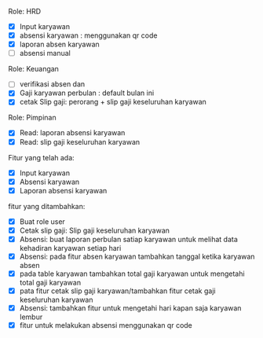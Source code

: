 Role: HRD
- [x] Input karyawan
- [x] absensi karyawan : menggunakan qr code
- [x] laporan absen karyawan
- [ ] absensi manual

Role: Keuangan
- [ ] verifikasi absen dan
- [x] Gaji karyawan perbulan : default bulan ini
- [x] cetak Slip gaji: perorang + slip gaji keseluruhan karyawan

Role: Pimpinan
- [x] Read: laporan absensi karyawan
- [x] Read: slip gaji keseluruhan karyawan

Fitur yang telah ada:
- [x] Input karyawan
- [x] Absensi karyawan
- [x] Laporan absensi karyawan

fitur yang ditambahkan:
- [x] Buat role user
- [x] Cetak slip gaji: Slip gaji keseluruhan karyawan
- [x] Absensi: buat laporan perbulan satiap karyawan untuk melihat data kehadiran karyawan setiap hari
- [x] Absensi: pada fitur absen karyawan tambahkan tanggal ketika karyawan absen
- [x] pada table karyawan tambahkan total gaji karyawan untuk mengetahi total gaji karyawan
- [x] pata fitur cetak slip gaji karyawan/tambahkan fitur cetak gaji keseluruhan karyawan
- [x] Absensi: tambahkan fitur untuk mengetahi hari kapan saja karyawan lembur
- [x] fitur untuk melakukan absensi menggunakan qr code
